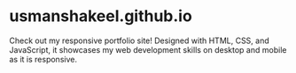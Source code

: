 # usmanshakeel.github.io
Check out my responsive portfolio site! Designed with HTML, CSS, and JavaScript, it showcases my web development skills on desktop and mobile as it is responsive.

